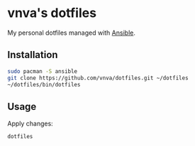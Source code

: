 # vnva's dotfiles

My personal dotfiles managed with [Ansible](https://www.ansible.com/).

## Installation

```sh
sudo pacman -S ansible
git clone https://github.com/vnva/dotfiles.git ~/dotfiles
~/dotfiles/bin/dotfiles
```

## Usage

Apply changes:

```sh
dotfiles
```
